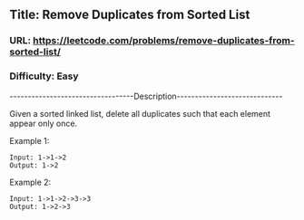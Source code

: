 ## Title: Remove Duplicates from Sorted List

### URL: https://leetcode.com/problems/remove-duplicates-from-sorted-list/
### Difficulty: Easy

----------------------------------Description-----------------------------

Given a sorted linked list, delete all duplicates such that each element appear only once.

Example 1:

```
Input: 1->1->2
Output: 1->2
```

Example 2:

```
Input: 1->1->2->3->3
Output: 1->2->3
```